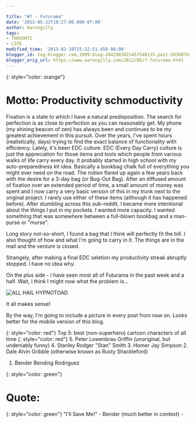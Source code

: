 ```yaml
---

title: "#7 - Futurama"
date: '2012-05-23T18:27:00.000-07:00'
author: Aarongilly
tags:
- THOUGHTS
- LIFE
modified_time: '2013-02-10T15:22:51.450-08:00'
blogger_id: tag:blogger.com,1999:blog-2842965021457548135.post-5030876314025466177
blogger_orig_url: https://www.aarongilly.com/2012/05/7-futurama.html
---
```

{: style="color: orange"}
# Motto: Productivity schmoductivity

Fixation is a state to which I have a natural predisposition. The search for perfection is as close to perfection as you can reasonably get. My phone (my shining beacon of zen) has always been and continues to be my greatest achievement in this pursuit. Over the years, I've spent hours (realistically, days) trying to find the exact balance of functionality with efficiency. Lately, it's been EDC culture. EDC (Every Day Carry) culture is just the appreciation for those items and tools which people from various walks of life carry every day. It probably started in high school with my auto-preparedness kit idea. Basically a bookbag chalk full of everything you might ever need on the road. The notion flared up again a few years back with the desire for a 3-day bag (or Bug-Out Bag). After an diffused amount of fixation over an extended period of time, a small amount of money was spent and I now carry a very basic version of this in my trunk next to the original project. I rarely use either of these items (although it has happened before). After stumbling across this sub-reddit, I became more intentional about the things I put in my pockets. I wanted more capacity. I wanted something that was somewhere between a full-blown bookbag and a man-purse or "murse". 

Long story not-so-short, I found a bag that I think will perfectly fit the bill. I also thought of how and what I'm going to carry in it. The things are in the mail and the venture is closed. 

Strangely, after making a final EDC seletion my productivity streak abruptly stopped. I have no idea why.

On the plus side - I have seen most all of Futurama in the past week and a half. Wait, I think I might now what the problem is...

![ALL HAIL HYPNOTOAD](http://meanasspenguin.org/images/hypnotoad.gif)

It all makes sense!

By the way, I'm going to include a picture in every post from now on. Looks better for the mobile version of this blog.

{: style="color: red"}
Top 5: best (non-superhero) cartoon characters of all time
{: style="color: red"}
5. Peter Lowenbrau Griffin (unoriginal, but undeniably funny) 
4. Stanley Rodger "Stan" Smith 
3. Homer Jay Simpson
2. Dale Alvin Gribble (otherwise known as Rusty Shackleford)
1. Bender Bending Rodriguez

{: style="color: green"}
# Quote:
{: style="color: green"}
"I'll Save Me!" - Bender (much better in context) -